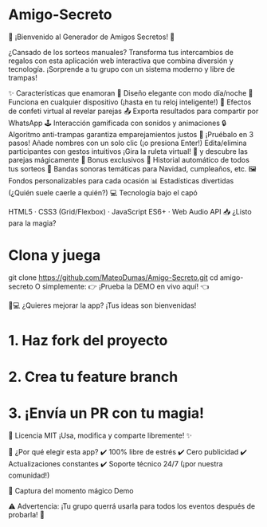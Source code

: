 # Amigo-Secreto
🎉 ¡Bienvenido al Generador de Amigos Secretos! 🎁

¿Cansado de los sorteos manuales?
Transforma tus intercambios de regalos con esta aplicación web interactiva que combina diversión y tecnología. ¡Sorprende a tu grupo con un sistema moderno y libre de trampas!

✨ Características que enamoran
🎨 Diseño elegante con modo día/noche
📱 Funciona en cualquier dispositivo (¡hasta en tu reloj inteligente!)
🎉 Efectos de confeti virtual al revelar parejas
📤 Exporta resultados para compartir por WhatsApp
🕹 Interacción gamificada con sonidos y animaciones
🔒 Algoritmo anti-trampas garantiza emparejamientos justos
🚀 ¡Pruébalo en 3 pasos!
Añade nombres con un solo clic (¡o presiona Enter!)
Edita/elimina participantes con gestos intuitivos
¡Gira la ruleta virtual! 🎡 y descubre las parejas mágicamente
🎁 Bonus exclusivos
📅 Historial automático de todos tus sorteos
🎵 Bandas sonoras temáticas para Navidad, cumpleaños, etc.
🖼 Fondos personalizables para cada ocasión
📊 Estadísticas divertidas (¿Quién suele caerle a quién?)
💻 Tecnología bajo el capó

HTML5 · CSS3 (Grid/Flexbox) · JavaScript ES6+ · Web Audio API
📥 ¿Listo para la magia?
# Clona y juega
git clone https://github.com/MateoDumas/Amigo-Secreto.git
cd amigo-secreto
O simplemente:
👉 ¡Prueba la DEMO en vivo aquí! 👈

👨💻 ¿Quieres mejorar la app?
¡Tus ideas son bienvenidas!

# 1. Haz fork del proyecto
# 2. Crea tu feature branch
# 3. ¡Envía un PR con tu magia!
📜 Licencia MIT
¡Usa, modifica y comparte libremente! ✨

🎯 ¿Por qué elegir esta app?
✔️ 100% libre de estrés
✔️ Cero publicidad
✔️ Actualizaciones constantes
✔️ Soporte técnico 24/7 (¡por nuestra comunidad!)

📸 Captura del momento mágico
Demo

⚠️ Advertencia:
¡Tu grupo querrá usarla para todos los eventos después de probarla! 🎉
